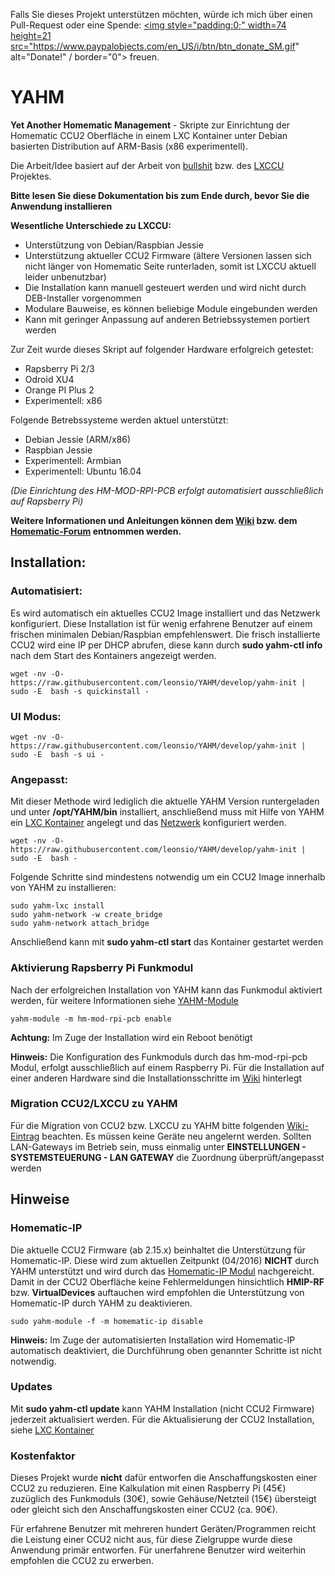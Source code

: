
Falls Sie dieses Projekt unterstützen möchten, würde ich mich über einen Pull-Request oder eine Spende: <a href="https://www.paypal.com/cgi-bin/webscr?cmd=_s-xclick&hosted_button_id=9WRZHSCVYL6XL"><img style="padding:0;" width=74 height=21  src="https://www.paypalobjects.com/en_US/i/btn/btn_donate_SM.gif" alt="Donate!" / border="0"></a> freuen.

# YAHM
**Yet Another Homematic Management** - Skripte zur Einrichtung der Homematic CCU2 Oberfläche in einem LXC Kontainer unter Debian basierten Distribution auf ARM-Basis (x86 experimentell).

Die Arbeit/Idee basiert auf der Arbeit von [bullshit](https://github.com/bullshit/lxccu) bzw. des [LXCCU](http://www.lxccu.com) Projektes.


**Bitte lesen Sie diese Dokumentation bis zum Ende durch, bevor Sie die Anwendung installieren**


**Wesentliche Unterschiede zu LXCCU:**
+ Unterstützung von Debian/Raspbian Jessie
+ Unterstützung aktueller CCU2 Firmware (ältere Versionen lassen sich nicht länger von Homematic Seite runterladen, somit ist LXCCU aktuell leider unbenutzbar)
+ Die Installation kann manuell gesteuert werden und wird nicht durch DEB-Installer vorgenommen
+ Modulare Bauweise, es können beliebige Module eingebunden werden
+ Kann mit geringer Anpassung auf anderen Betriebssystemen portiert werden

Zur Zeit wurde dieses Skript auf folgender Hardware erfolgreich getestet:
* Rapsberry Pi 2/3
* Odroid XU4
* Orange PI Plus 2
* Experimentell: x86 

Folgende Betrebssysteme werden aktuel unterstützt:
* Debian Jessie (ARM/x86)
* Raspbian Jessie
* Experimentell: Armbian
* Experimentell: Ubuntu 16.04

_(Die Einrichtung des HM-MOD-RPI-PCB erfolgt automatisiert ausschließlich auf Rapsberry Pi)_

**Weitere Informationen und Anleitungen können dem [Wiki](https://github.com/leonsio/YAHM/wiki) bzw. dem [Homematic-Forum](http://homematic-forum.de/forum/viewtopic.php?f=18&t=31033) entnommen werden.**

## Installation:

### Automatisiert: 
Es wird automatisch ein aktuelles CCU2 Image installiert und das Netzwerk konfiguriert. Diese Installation ist für wenig erfahrene Benutzer auf einem frischen minimalen Debian/Raspbian empfehlenswert.  Die frisch installierte CCU2 wird eine IP per DHCP abrufen, diese kann durch **sudo yahm-ctl info** nach dem Start des Kontainers angezeigt werden.

```
wget -nv -O- https://raw.githubusercontent.com/leonsio/YAHM/develop/yahm-init | sudo -E  bash -s quickinstall -
```

### UI Modus:

```
wget -nv -O- https://raw.githubusercontent.com/leonsio/YAHM/develop/yahm-init | sudo -E  bash -s ui -
```

### Angepasst:

Mit dieser Methode wird lediglich die aktuelle YAHM Version runtergeladen und unter **/opt/YAHM/bin** installiert, anschließend muss mit Hilfe von YAHM ein [LXC Kontainer](https://github.com/leonsio/YAHM/wiki/YAHM-LXC) angelegt und das [Netzwerk](https://github.com/leonsio/YAHM/wiki/YAHM-Netzwerk) konfiguriert werden.

```
wget -nv -O- https://raw.githubusercontent.com/leonsio/YAHM/develop/yahm-init | sudo -E  bash -
```

Folgende Schritte sind mindestens notwendig um ein CCU2 Image innerhalb von YAHM zu installieren:

```
sudo yahm-lxc install
sudo yahm-network -w create_bridge
sudo yahm-network attach_bridge
```

Anschließend kann mit **sudo yahm-ctl start** das Kontainer gestartet werden

### Aktivierung Rapsberry Pi Funkmodul
Nach der erfolgreichen Installation von YAHM kann das Funkmodul aktiviert werden, für weitere Informationen siehe [YAHM-Module](https://github.com/leonsio/YAHM/wiki/YAHM-Module)

```
yahm-module -m hm-mod-rpi-pcb enable
```

**Achtung:** Im Zuge der Installation wird ein Reboot benötigt

**Hinweis:** Die Konfiguration des Funkmoduls durch das hm-mod-rpi-pcb Modul, erfolgt ausschließlich auf einem Raspberry Pi. Für die Installation auf einer anderen Hardware sind die Installationsschritte im [Wiki](https://github.com/leonsio/YAHM/wiki/YAHM-Module:-HM-MOD-RPI-PCB) hinterlegt

### Migration CCU2/LXCCU zu YAHM
Für die Migration von CCU2 bzw. LXCCU zu YAHM bitte folgenden [Wiki-Eintrag](https://github.com/leonsio/YAHM/wiki/Migration-von-CCU-zu-YAHM) beachten. Es müssen keine Geräte neu angelernt werden. Sollten LAN-Gateways im Betrieb sein, muss einmalig unter **EINSTELLUNGEN - SYSTEMSTEUERUNG - LAN GATEWAY** die Zuordnung überprüft/angepasst werden

## Hinweise
### Homematic-IP
Die aktuelle CCU2 Firmware (ab 2.15.x) beinhaltet die Unterstützung für Homematic-IP. Diese wird zum aktuellen Zeitpunkt (04/2016) **NICHT** durch YAHM unterstützt und wird durch das [Homematic-IP Modul](https://github.com/leonsio/YAHM/wiki/YAHM-Module:-Homematic-IP) nachgereicht. Damit in der CCU2 Oberfläche keine Fehlermeldungen hinsichtlich **HMIP-RF** bzw. **VirtualDevices** auftauchen wird empfohlen die Unterstützung von Homematic-IP durch YAHM zu deaktivieren.

```
sudo yahm-module -f -m homematic-ip disable
```

**Hinweis:** Im Zuge der automatisierten Installation wird Homematic-IP automatisch deaktiviert, die Durchführung oben genannter Schritte ist nicht notwendig.

### Updates
Mit **sudo yahm-ctl update** kann YAHM Installation (nicht CCU2 Firmware) jederzeit aktualisiert werden. Für die Aktualisierung der CCU2 Installation, siehe [LXC Kontainer](https://github.com/leonsio/YAHM/wiki/YAHM-LXC)

### Kostenfaktor
Dieses Projekt wurde **nicht** dafür entworfen die Anschaffungskosten einer CCU2 zu reduzieren.
Eine Kalkulation mit einen Raspberry Pi (45€) zuzüglich des Funkmoduls (30€), sowie Gehäuse/Netzteil (15€) übersteigt oder gleicht sich den Anschaffungskosten einer CCU2 (ca. 90€). 

Für erfahrene Benutzer mit mehreren hundert Geräten/Programmen reicht die Leistung einer CCU2 nicht aus, für diese Zielgruppe wurde diese Anwendung primär entworfen. Für unerfahrene Benutzer wird weiterhin empfohlen die CCU2 zu erwerben.

